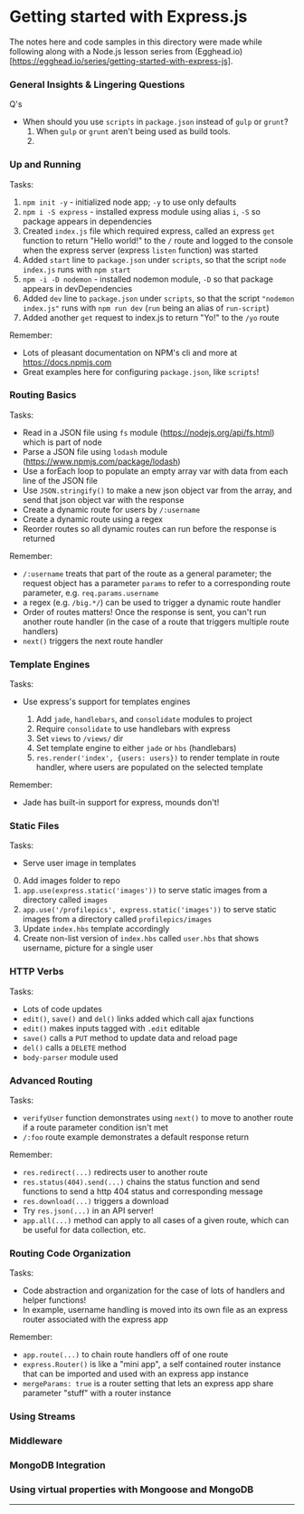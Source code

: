 # Getting started with Express.js

The notes here and code samples in this directory were made while following along with a Node.js lesson series from (Egghead.io)[https://egghead.io/series/getting-started-with-express-js].

### General Insights & Lingering Questions

Q's

- When should you use `scripts` in `package.json` instead of `gulp` or `grunt`?
	1. When `gulp` or `grunt` aren't being used as build tools.
	2.



### Up and Running

Tasks:

1. `npm init -y` - initialized node app; `-y` to use only defaults
2. `npm i -S express` - installed express module using alias `i`, `-S` so package appears in dependencies
3. Created `index.js` file which required express, called an express `get` function to return "Hello world!" to the `/` route and logged to the console when the express server (express `listen` function) was started
4. Added `start` line to `package.json` under `scripts`, so that the script `node index.js` runs with `npm start`
5. `npm -i -D nodemon` - installed nodemon module, `-D` so that package appears in devDependencies
6. Added `dev` line to `package.json` under `scripts`, so that the script `"nodemon index.js"` runs with `npm run dev` (`run` being an alias of `run-script`)
7. Added another `get` request to index.js to return "Yo!" to the `/yo` route

Remember:

- Lots of pleasant documentation on NPM's cli and more at https://docs.npmjs.com
- Great examples here for configuring `package.json`, like `scripts`!


### Routing Basics

Tasks:

- Read in a JSON file using `fs` module (https://nodejs.org/api/fs.html) which is part of node
- Parse a JSON file using `lodash` module (https://www.npmjs.com/package/lodash)
- Use a forEach loop to populate an empty array var with data from each line of the JSON file
- Use `JSON.stringify()` to make a new json object var from the array, and send that json object var with the response
- Create a dynamic route for users by `/:username`
- Create a dynamic route using a regex
- Reorder routes so all dynamic routes can run before the response is returned

Remember:

- `/:username` treats that part of the route as a general parameter; the request object has a parameter `params` to refer to a corresponding route parameter, e.g. `req.params.username`
- a regex (e.g. `/big.*/`) can be used to trigger a dynamic route handler
- Order of routes matters! Once the response is sent, you can't run another route handler (in the case of a route that triggers multiple route handlers)
- `next()` triggers the next route handler


### Template Engines

Tasks:

- Use express's support for templates engines

	1. Add `jade`, `handlebars`, and `consolidate` modules to project
	2. Require `consolidate` to use handlebars with express
	3. Set `views` to `/views/` dir
	4. Set template engine to either `jade` or `hbs` (handlebars)
	5. `res.render('index', {users: users})` to render template in route handler, where users are populated on the selected template

Remember:

- Jade has built-in support for express, mounds don't!

### Static Files

Tasks:

- Serve user image in templates

0. Add images folder to repo
1. `app.use(express.static('images'))` to serve static images from a directory called `images`
2. `app.use('/profilepics', express.static('images'))` to serve static images from a directory called `profilepics/images`
3. Update `index.hbs` template accordingly
4. Create non-list version of `index.hbs` called `user.hbs` that shows username, picture for a single user

### HTTP Verbs

Tasks:

- Lots of code updates
- `edit()`, `save()` and `del()` links added which call ajax functions
- `edit()` makes inputs tagged with `.edit` editable
- `save()` calls a `PUT` method to update data and reload page
- `del()` calls a `DELETE` method
- `body-parser` module used

### Advanced Routing

Tasks:

- `verifyUser` function demonstrates using `next()` to move to another route if a route parameter condition isn't met
- `/:foo` route example demonstrates a default response return

Remember:

- `res.redirect(...)` redirects user to another route
- `res.status(404).send(...)` chains the status function and send functions to send a http 404 status and corresponding message
- `res.download(...)` triggers a download
- Try `res.json(...)` in an API server!
- `app.all(...)` method can apply to all cases of a given route, which can be useful for data collection, etc.

### Routing Code Organization

Tasks:

- Code abstraction and organization for the case of lots of handlers and helper functions!
- In example, username handling is moved into its own file as an express router associated with the express app

Remember:

- `app.route(...)` to chain route handlers off of one route
- `express.Router()` is like a "mini app", a self contained router instance that can be imported and used with an express app instance
- `mergeParams: true` is a router setting that lets an express app share parameter "stuff" with a router instance

### Using Streams



### Middleware



### MongoDB Integration



### Using virtual properties with Mongoose and MongoDB













***
